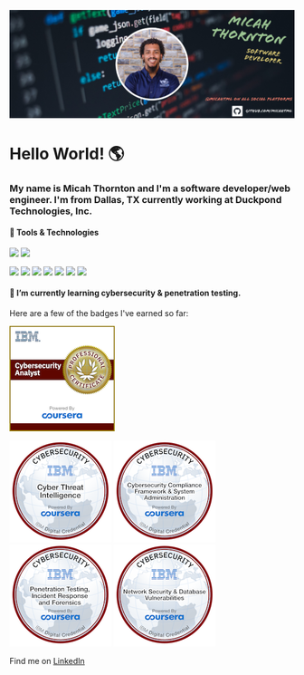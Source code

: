 ![alt text](https://github.com/micahtml/micahtml/blob/main/assets/50D85717-1261-42C8-A282-CBA895DD1F07.png)

<h1>Hello World! 	&#127758</h1>
<h3>My name is Micah Thornton and I'm a software developer/web engineer. I'm from Dallas, TX currently working at Duckpond Technologies, Inc.</h3>

<h4>&#128295; Tools & Technologies</h4>

![](https://img.shields.io/badge/OS-Linux-informational?style=flat&logo=Linux&logoColor=white&color=red)
![](https://img.shields.io/badge/OS-Windows-informational?style=flat&logo=Windows&logoColor=white&color=red)

![](https://img.shields.io/badge/Code-HTML-informational?style=flat&logo=HTML5&logoColor=white&color=2bbc8a)
![](https://img.shields.io/badge/Code-CSS-informational?style=flat&logo=CSS3&logoColor=white&color=2bbc8a)
![](https://img.shields.io/badge/Code-JavaScript-informational?style=flat&logo=JavaScript&logoColor=white&color=2bbc8a)
![](https://img.shields.io/badge/Code-PHP-informational?style=flat&logo=PHP&logoColor=white&color=2bbc8a)
![](https://img.shields.io/badge/Code-Python-informational?style=flat&logo=Python&logoColor=white&color=2bbc8a)
![](https://img.shields.io/badge/Code-Django-informational?style=flat&logo=Django&logoColor=white&color=2bbc8a)
![](https://img.shields.io/badge/Code-MySQL-informational?style=flat&logo=MySQL&logoColor=white&color=2bbc8a)


<h4>🌱 I’m currently learning cybersecurity & penetration testing.</h4>

<p>Here are a few of the badges I've earned so far:</p>

![](https://github.com/micahtml/micahtml/blob/main/assets/ibm-cybersecurity-analyst-professional-certificate.png)

![](https://github.com/micahtml/micahtml/blob/main/assets/cyber-threat-intelligence.png)
![](https://github.com/micahtml/micahtml/blob/main/assets/cybersecurity-compliance-framework-system-administration.png)
![](https://github.com/micahtml/micahtml/blob/main/assets/penetration-testing-incident-response-and-forensics.png)
![](https://github.com/micahtml/micahtml/blob/main/assets/network-security-database-vulnerabilities.png)

Find me on [LinkedIn](https://www.linkedin.com/in/micah-thornton-791a54226?lipi=urn%3Ali%3Apage%3Ad_flagship3_profile_view_base_contact_details%3BNBqnyarCSh2ahMBH7yIsZQ%3D%3D)
<!--
**micahtml/micahtml** is a ✨ _special_ ✨ repository because its `README.md` (this file) appears on your GitHub profile.

Here are some ideas to get you started:

- 🔭 I’m currently working on ...
- 🌱 I’m currently learning ...
- 👯 I’m looking to collaborate on ...
- 🤔 I’m looking for help with ...
- 💬 Ask me about ...
- 📫 How to reach me: ...
- 😄 Pronouns: ...
- ⚡ Fun fact: ...
-->

